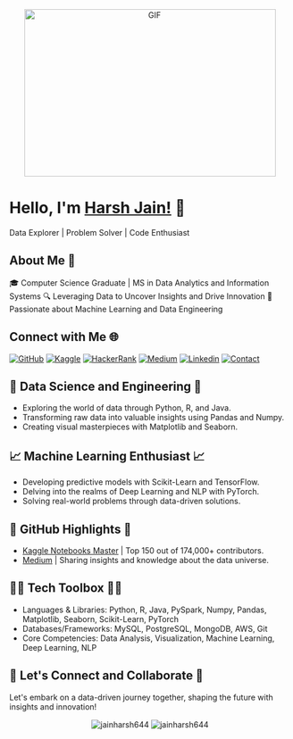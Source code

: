 <!-- Aligning the header content -->
<div align="center">
    <img alt="GIF" src="https://github.com/abhisheknaiidu/abhisheknaiidu/blob/master/code.gif?raw=true" width="450" height="300" />
</div>

<!-- Main content -->
# Hello, I'm [Harsh Jain!](https://jainharsh644.github.io/harsh/) 👋

Data Explorer | Problem Solver | Code Enthusiast

## About Me 🧠
🎓 Computer Science Graduate | MS in Data Analytics and Information Systems
🔍 Leveraging Data to Uncover Insights and Drive Innovation
🚀 Passionate about Machine Learning and Data Engineering

## Connect with Me 🌐
[![GitHub](https://img.shields.io/badge/-GITHUB-grey?style=for-the-badge&logo=github)](https://github.com/jainharsh644)
[![Kaggle](https://img.shields.io/badge/FollowMe-Kaggle-orange?style=for-the-badge&logo=kaggle)](https://www.kaggle.com/harshjain123/code?scroll=true)
[![HackerRank](https://img.shields.io/badge/HackerRank-darkblue?style=for-the-badge&logo=hackerrank)](https://www.hackerrank.com/jainharsh644)
[![Medium](https://img.shields.io/badge/FollowMe-MEDIUM-orange?style=for-the-badge&logo=medium)](https://jainharsh644.medium.com/)
[![Linkedin](https://img.shields.io/badge/Connect-Linkedin-blue?style=for-the-badge&logo=linkedin)](https://www.linkedin.com/in/harsh-jain-6b4502169/) 
[![Contact](https://img.shields.io/badge/Contact-GMAIL-yellow?style=for-the-badge&logo=gmail&logoColor=white)](mailto:m.jainharsh644@gmail.com)

## 🚀 Data Science and Engineering 🚀
- Exploring the world of data through Python, R, and Java.
- Transforming raw data into valuable insights using Pandas and Numpy.
- Creating visual masterpieces with Matplotlib and Seaborn.

## 📈 Machine Learning Enthusiast 📈
- Developing predictive models with Scikit-Learn and TensorFlow.
- Delving into the realms of Deep Learning and NLP with PyTorch.
- Solving real-world problems through data-driven solutions.

## 🌌 GitHub Highlights 🌌
- [Kaggle Notebooks Master](https://www.kaggle.com/harshjain123) | Top 150 out of 174,000+ contributors.
- [Medium](https://jainharsh644.medium.com/) | Sharing insights and knowledge about the data universe.

## 👨‍💻 Tech Toolbox 👨‍💻
- Languages & Libraries: Python, R, Java, PySpark, Numpy, Pandas, Matplotlib, Seaborn, Scikit-Learn, PyTorch
- Databases/Frameworks: MySQL, PostgreSQL, MongoDB, AWS, Git
- Core Competencies: Data Analysis, Visualization, Machine Learning, Deep Learning, NLP

## 🤝 Let's Connect and Collaborate 🤝
Let's embark on a data-driven journey together, shaping the future with insights and innovation!

<!-- Adding GitHub and Streak stats -->
<div align="center">
    <img align="center" src="https://github-readme-stats.vercel.app/api?username=jainharsh644&show_icons=true&locale=en&theme=algolia" alt="jainharsh644" />
    <img align="center" src="https://github-readme-streak-stats.herokuapp.com/?user=jainharsh644&theme=algolia&hide_border=true" alt="jainharsh644" />
</div>
